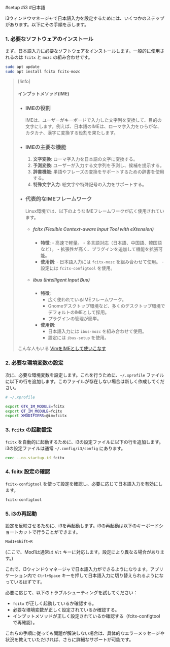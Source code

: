 #setup #i3 #日本語

i3ウィンドウマネージャで日本語入力を設定するためには、いくつかのステップがあります。以下にその手順を示します。

### 1. 必要なソフトウェアのインストール

まず、日本語入力に必要なソフトウェアをインストールします。一般的に使用されるのは `fcitx` と `mozc` の組み合わせです。

```bash
sudo apt update
sudo apt install fcitx fcitx-mozc
```

> [!info]
>#### インプットメソッド(IME)
>- ### IMEの役割
>	IMEは、ユーザーがキーボードで入力した文字列を変換して、目的の文字にします。例えば、日本語のIMEは、ローマ字入力をひらがな、カタカナ、漢字に変換する役割を果たします。
>- ### IMEの主要な機能
>	1. **文字変換**: ローマ字入力を日本語の文字に変換する。
>	2. **予測変換**: ユーザーが入力する文字列を予測し、候補を提示する。
>	3. **辞書機能**: 単語やフレーズの変換をサポートするための辞書を使用する。
>	4. **特殊文字入力**: 絵文字や特殊記号の入力をサポートする。
>- ### 代表的なIMEフレームワーク
>	Linux環境では、以下のようなIMEフレームワークが広く使用されています。
>	- ##### fcitx (Flexible Context-aware Input Tool with eXtension)
>		- **特徴**:
>			  - 高速で軽量。
>			  - 多言語対応（日本語、中国語、韓国語など）。
>			  - 拡張性が高く、プラグインを追加して機能を拡張可能。
>		- **使用例**:
>			  - 日本語入力には `fcitx-mozc` を組み合わせて使用。
>			  - 設定には `fcitx-configtool` を使用。
>	- ##### ibus (Intelligent Input Bus)
>		- **特徴**:
>			- 広く使われているIMEフレームワーク。
>			- Gnomeデスクトップ環境など、多くのデスクトップ環境でデフォルトのIMEとして採用。
>			- プラグインの管理が簡単。
>		- **使用例**:
>			- 日本語入力には `ibus-mozc` を組み合わせて使用。
>			- 設定には `ibus-setup` を使用。
>
>こんな人もいる
>[VimをIMEとして使いこなす](https://zenn.dev/vim_jp/articles/14ab6ea83f711a)


### 2. 必要な環境変数の設定

次に、必要な環境変数を設定します。これを行うために、`~/.xprofile` ファイルに以下の行を追加します。このファイルが存在しない場合は新しく作成してください。

```bash
# ~/.xprofile

export GTK_IM_MODULE=fcitx
export QT_IM_MODULE=fcitx
export XMODIFIERS=@im=fcitx
```

### 3. `fcitx` の起動設定

`fcitx` を自動的に起動するために、i3の設定ファイルに以下の行を追加します。i3の設定ファイルは通常 `~/.config/i3/config` にあります。

```bash
exec --no-startup-id fcitx
```

### 4. fcitx 設定の確認

`fcitx-configtool` を使って設定を確認し、必要に応じて日本語入力を有効にします。

```bash
fcitx-configtool
```

### 5. i3の再起動

設定を反映させるために、i3を再起動します。i3の再起動は以下のキーボードショートカットで行うことができます。

```bash
Mod1+Shift+R
```

(ここで、Mod1は通常は `Alt` キーに対応します。設定により異なる場合があります。)

これで、i3ウィンドウマネージャで日本語入力ができるようになります。アプリケーション内で `Ctrl+Space` キーを押して日本語入力に切り替えられるようになっているはずです。

必要に応じて、以下のトラブルシューティングを試してください：

- `fcitx` が正しく起動しているか確認する。
- 必要な環境変数が正しく設定されているか確認する。
- インプットメソッドが正しく設定されているか確認する（fcitx-configtool で再確認）。

これらの手順に従っても問題が解決しない場合は、具体的なエラーメッセージや状況を教えていただければ、さらに詳細なサポートが可能です。